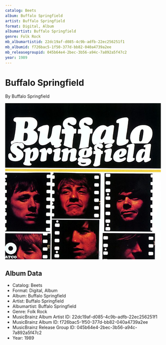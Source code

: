 ```yaml
---
catalog: Beets
album: Buffalo Springfield
artist: Buffalo Springfield
format: Digital, Album
albumartist: Buffalo Springfield
genre: Folk Rock
mb_albumartistid: 22dc19af-d085-4c9b-adfb-22ec256251f1
mb_albumid: f726bac5-1f50-377d-bb82-040a4739a2ee
mb_releasegroupid: 045b64e4-2bec-3b56-a94c-7a892a5f47c2
year: 1989
---
```


# Buffalo Springfield

By Buffalo Springfield

![](../../assets/beetscovers/Buffalo_Springfield-Buffalo_Springfield.jpg)

## Album Data

- Catalog: Beets
- Format: Digital, Album
- Album: Buffalo Springfield
- Artist: Buffalo Springfield
- Albumartist: Buffalo Springfield
- Genre: Folk Rock
- MusicBrainz Album Artist ID: 22dc19af-d085-4c9b-adfb-22ec256251f1
- MusicBrainz Album ID: f726bac5-1f50-377d-bb82-040a4739a2ee
- MusicBrainz Release Group ID: 045b64e4-2bec-3b56-a94c-7a892a5f47c2
- Year: 1989

